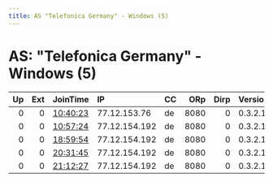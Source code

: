 ```yaml
---
title: AS "Telefonica Germany" - Windows (5)
---
```


# AS: "Telefonica Germany" - Windows (5)

|   Up |   Ext | JoinTime                                                                                            | IP            | CC   |   ORp |   Dirp | Version   | Contact   | Nickname   |   eFamMembers |
|-----:|------:|:----------------------------------------------------------------------------------------------------|:--------------|:-----|------:|-------:|:----------|:----------|:-----------|--------------:|
|    0 |     0 | [10:40:23](https://metrics.torproject.org/rs.html#details/99B5615BD345D0DB6ED0FE4C1D149734C4EB499C) | 77.12.153.76  | de   |  8080 |      0 | 0.3.2.10  | None      | BummBumm   |             1 |
|    0 |     0 | [10:57:24](https://metrics.torproject.org/rs.html#details/7EC46E05C4663531E18D5981F773C52106F8548B) | 77.12.154.192 | de   |  8080 |      0 | 0.3.2.10  | None      | BummBumm   |             1 |
|    0 |     0 | [18:59:54](https://metrics.torproject.org/rs.html#details/0C3372B5F39801EF52872171C02CF141762515B5) | 77.12.154.192 | de   |  8080 |      0 | 0.3.2.10  | None      | BummBumm   |             1 |
|    0 |     0 | [20:31:45](https://metrics.torproject.org/rs.html#details/1C5358AD85FA09A58923FF5D4DF115CB20B98D4B) | 77.12.154.192 | de   |  8080 |      0 | 0.3.2.10  | None      | BummBumm   |             1 |
|    0 |     0 | [21:12:27](https://metrics.torproject.org/rs.html#details/9C67430F2A13A7F412B7524A523DF0FC3175ACEA) | 77.12.154.192 | de   |  8080 |      0 | 0.3.2.10  | None      | BummBumm   |             1 |
